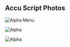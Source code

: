## Accu Script Photos



![Alpha Menu](https://github.com/user-attachments/assets/6e8d61dd-c226-4f30-b956-ef7593e959b5)
 

![Alpha](https://github.com/user-attachments/assets/97ff80ec-37f8-41e8-bb49-854024410d3f)
 
![Alpha](https://github.com/user-attachments/assets/cce8af89-d317-4f8d-8c2f-16bb901a85bd)
